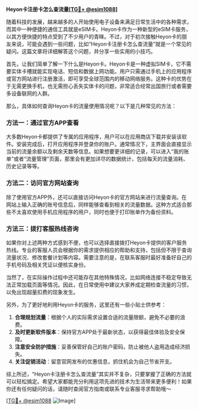 **Heyon卡注册卡怎么查流量[[TG💪+ @esim1088](https://t.me/s/esim1088)]**

随着科技的发展，越来越多的人开始使用电子设备来满足日常生活中的各种需求，而其中一种便捷的通信工具就是eSIM卡。Heyon卡作为一种新型的eSIM卡服务，以其方便快捷的特点受到了不少用户的青睐。不过，对于初次接触Heyon卡的朋友来说，可能会遇到一些问题，比如“Heyon卡注册卡怎么查流量”就是一个常见的疑问。这篇文章将详细解答这个问题，并分享一些实用的小技巧。

首先，让我们简单了解一下什么是Heyon卡。Heyon卡是一种虚拟SIM卡，它不需要实体卡槽就能实现电话、短信和数据上网功能。用户只需通过手机上的应用程序或官方网站进行注册激活，即可享受全球范围内的移动网络服务。这种卡的优势在于无需更换手机，也无需担心丢失实体卡的问题，非常适合经常出国旅行或者需要多设备联网的人群。

那么，具体如何查询Heyon卡的流量使用情况呢？以下是几种常见的方法：

### 方法一：通过官方APP查看

大多数Heyon卡都提供了专属的应用程序，用户可以在应用商店下载并安装该软件。安装完成后，打开应用程序并登录你的账户。通常情况下，主界面会直接显示当前的流量余额以及剩余天数等信息。如果想要更详细的记录，可以进入“我的账单”或者“流量管理”页面，那里会有更加详尽的数据统计，包括每天的流量消耗、历史记录等等。

### 方法二：访问官方网站查询

除了使用官方APP外，还可以直接访问Heyon卡的官方网站来进行流量查询。在网站上输入正确的账号信息后，同样能够查看到相关的流量数据。这种方式适合那些不太喜欢使用手机应用程序的用户，同时也便于打印账单作为备份资料。

### 方法三：拨打客服热线咨询

如果你对上述两种方式感到不便，也可以选择直接拨打Heyon卡提供的客户服务热线。专业的客服人员会根据你的需求提供相应的帮助和支持，包括但不限于查询流量状况、修改套餐计划等内容。需要注意的是，在联系客服时最好准备好自己的手机号码及相关凭证以便核实身份。

当然了，在实际操作过程中还可能存在其他特殊情况，比如网络连接不稳定导致无法正常加载页面等情况。因此，在日常使用中建议大家养成定期检查流量的习惯，以免出现超量扣费的现象发生。

另外，为了更好地利用Heyon卡的服务，这里还有一些小贴士供参考：

1. **合理规划流量**：根据个人的实际需求设置合适的流量限额，避免不必要的浪费。
2. **及时更新软件版本**：保持官方APP处于最新状态，以获得最佳体验及安全保障。
3. **注意安全防护措施**：妥善保管好自己的账户密码，防止被他人盗用造成经济损失。
4. **关注促销活动**：留意官网发布的优惠信息，抓住机会为自己节省开支。

综上所述，“Heyon卡注册卡怎么查流量”其实并不复杂，只要掌握了正确的方法就可以轻松搞定。希望大家都能充分利用这项先进的技术为生活带来更多便利！如果你还有任何疑问的话，请随时查阅官方指南或联系专业客服寻求帮助哦～

[[TG💪+ @esim1088](https://t.me/s/esim1088) ![Image](https://i.postimg.cc/4NQfJmqS/Snipaste-2025-05-13-00-14-12.png)]